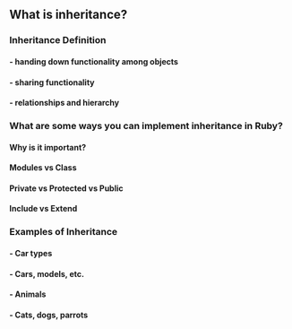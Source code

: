 ## What is inheritance?
### Inheritance Definition
#### - handing down functionality among objects
#### - sharing functionality
#### - relationships and hierarchy

### What are some ways you can implement inheritance in Ruby?
#### Why is it important?
#### Modules vs Class
#### Private vs Protected vs Public
#### Include vs Extend

### Examples of Inheritance
#### - Car types
####   - Cars, models, etc.
#### - Animals
####   - Cats, dogs, parrots